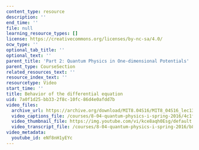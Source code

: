 ```yaml
---
content_type: resource
description: ''
end_time: ''
file: null
learning_resource_types: []
license: https://creativecommons.org/licenses/by-nc-sa/4.0/
ocw_type: ''
optional_tab_title: ''
optional_text: ''
parent_title: 'Part 2: Quantum Physics in One-dimensional Potentials'
parent_type: CourseSection
related_resources_text: ''
resource_index_text: ''
resourcetype: Video
start_time: ''
title: Behavior of the differential equation
uid: 7a0f1d25-bb33-2f8c-10fc-86d4e0afdd7b
video_files:
  archive_url: https://archive.org/download/MIT8.04S16/MIT8_04S16_lec13_s5_300k.mp4
  video_captions_file: /courses/8-04-quantum-physics-i-spring-2016/4c1fb117b2c2548f9df1def64cc16b10_eNf8nH1yEYc.vtt
  video_thumbnail_file: https://img.youtube.com/vi/kce8aqh0Esg/default.jpg
  video_transcript_file: /courses/8-04-quantum-physics-i-spring-2016/b8594b5920d93255df3dc9cce522959f_eNf8nH1yEYc.pdf
video_metadata:
  youtube_id: eNf8nH1yEYc
---
```

